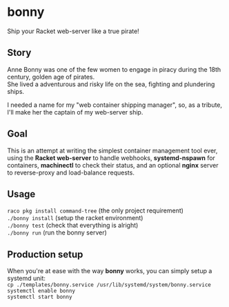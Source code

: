 # bonny
Ship your Racket web-server like a true pirate!

## Story

Anne Bonny was one of the few women to engage in piracy during the 18th century, golden age of pirates.  
She lived a adventurous and risky life on the sea, fighting and plundering ships.  
  
I needed a name for my "web container shipping manager", so, as a tribute, I'll make her the captain of my web-server ship.

## Goal

This is an attempt at writing the simplest container management tool ever, using the **Racket web-server** to handle webhooks, **systemd-nspawn** for containers, **machinectl** to check their status, and an optional **nginx** server to reverse-proxy and load-balance requests.  

## Usage

`raco pkg install command-tree` (the only project requirement)  
`./bonny install`  (setup the racket environment)  
`./bonny test` (check that everything is alright)  
`./bonny run` (run the bonny server)  

## Production setup

When you're at ease with the way **bonny** works, you can simply setup a systemd unit:  
`cp ./templates/bonny.service /usr/lib/systemd/system/bonny.service`  
`systemctl enable bonny`  
`systemctl start bonny`  
